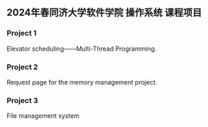 ## 2024年春同济大学软件学院 操作系统 课程项目

### Project 1

Elevator scheduling——Multi-Thread Programming.

### Project 2

Request page for the memory management project.

### Project 3

File management system
